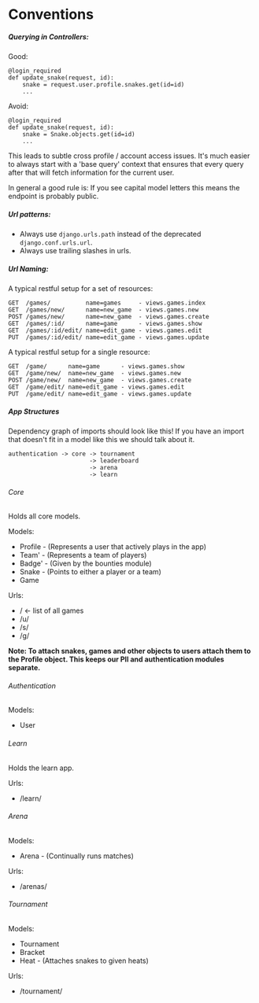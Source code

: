 # Conventions

##### Querying in Controllers:

Good:

    @login_required
    def update_snake(request, id):
        snake = request.user.profile.snakes.get(id=id)
        ...

Avoid:

    @login_required
    def update_snake(request, id):
        snake = Snake.objects.get(id=id)
        ...

This leads to subtle cross profile / account access issues. It's much easier to always start with a 'base query' context that ensures that every query after that will fetch information for the current user.

In general a good rule is: If you see capital model letters this means the endpoint is probably public.

##### Url patterns:

- Always use `django.urls.path` instead of the deprecated `django.conf.urls.url`.
- Always use trailing slashes in urls.

##### Url Naming:

A typical restful setup for a set of resources:

    GET  /games/          name=games     - views.games.index
    GET  /games/new/      name=new_game  - views.games.new
    POST /games/new/      name=new_game  - views.games.create
    GET  /games/:id/      name=game      - views.games.show
    GET  /games/:id/edit/ name=edit_game - views.games.edit
    PUT  /games/:id/edit/ name=edit_game - views.games.update

A typical restful setup for a single resource:

    GET  /game/      name=game      - views.games.show
    GET  /game/new/  name=new_game  - views.games.new
    POST /game/new/  name=new_game  - views.games.create
    GET  /game/edit/ name=edit_game - views.games.edit
    PUT  /game/edit/ name=edit_game - views.games.update

##### App Structures

Dependency graph of imports should look like this! If you have an import that doesn't fit in a model like this we should talk about it.

    authentication -> core -> tournament
                           -> leaderboard
                           -> arena
                           -> learn

###### Core

Holds all core models.

Models:
- Profile - (Represents a user that actively plays in the app)
- Team'   - (Represents a team of players)
- Badge'  - (Given by the bounties module)
- Snake   - (Points to either a player or a team)
- Game

Urls:
- / <- list of all games
- /u/
- /s/
- /g/

**Note: To attach snakes, games and other objects to users attach them to the
Profile object. This keeps our PII and authentication modules separate.**

###### Authentication

Models:
- User

###### Learn

Holds the learn app.

Urls:
- /learn/

###### Arena

Models:
- Arena - (Continually runs matches)

Urls:
- /arenas/

###### Tournament

Models:
- Tournament
- Bracket
- Heat - (Attaches snakes to given heats)

Urls:
- /tournament/
